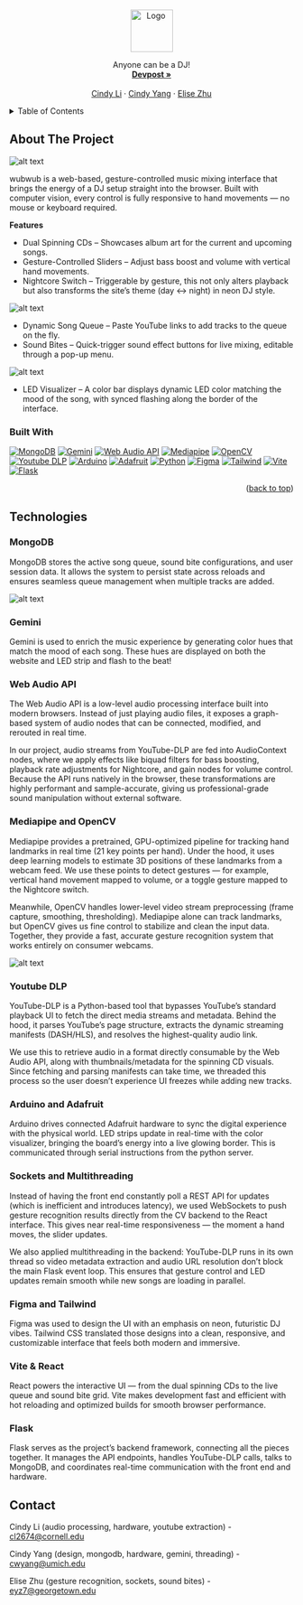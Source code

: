 
<a name="readme-top"></a>
<!-- PROJECT LOGO -->
<br />
<div align="center">
    <img src="image.png" alt="Logo" height="75">

  <p align="center">
    Anyone can be a DJ!
    <br />
    <a href="https://devpost.com/software/wubwub"><strong>Devpost »</strong></a>
    <br />
    <br />
    <a href="https://www.linkedin.com/in/cindy-li-569a30187/">Cindy Li</a>
    ·
    <a href="https://www.linkedin.com/in/2023cyang/">Cindy Yang</a>
    ·
    <a href="https://www.linkedin.com/in/elise-yz/">Elise Zhu</a>
  </p>
</div>



<!-- TABLE OF CONTENTS -->
<details>
  <summary>Table of Contents</summary>
  <ol>
    <li>
      <a href="#about-the-project">About The Project</a>
      <ul>
        <li><a href="#built-with">Built With</a></li>
      </ul>
    </li>
    <li>
      <a href="#technologies">Technologies</a>
      <ul>
        <li><a href="#mongodb">MongoDB</a></li>
        <li><a href="#gemini">Gemini</a></li>
        <li><a href="#web">Web Audio API</a></li>
        <li><a href="#mediapipe">Mediapipe and OpenCV</a></li>
        <li><a href="#youtube">Youtube DLP</a></li>
        <li><a href="#arduino">Arduino and Adafruit</a></li>
        <li><a href="#multithreading">Sockets and Multithreading</a></li>
        <li><a href="#tailwind">Figma and Tailwind</a></li>
        <li><a href="#vite">Vite and React</a></li>
        <li><a href="#flask">Flask</a></li>
      </ul>
    </li>
    <li><a href="#contact">Contact</a></li>
    <li><a href="#acknowledgments">Acknowledgments</a></li>
  </ol>
</details>



<!-- ABOUT THE PROJECT -->
## About The Project

![alt text](image-1.png)

wubwub is a web-based, gesture-controlled music mixing interface that brings the energy of a DJ setup straight into the browser. Built with computer vision, every control is fully responsive to hand movements — no mouse or keyboard required.

**Features**

- Dual Spinning CDs – Showcases album art for the current and upcoming songs.
- Gesture-Controlled Sliders – Adjust bass boost and volume with vertical hand movements.
- Nightcore Switch – Triggerable by gesture, this not only alters playback but also transforms the site’s theme (day ↔ night) in neon DJ style.


![alt text](image-2.png)

- Dynamic Song Queue – Paste YouTube links to add tracks to the queue on the fly.
- Sound Bites – Quick-trigger sound effect buttons for live mixing, editable through a pop-up menu.

![alt text](image-3.png)

- LED Visualizer – A color bar displays dynamic LED color matching the mood of the song, with synced flashing along the border of the interface.

### Built With

[![MongoDB][MongoDB]][MongoDB-url]
[![Gemini][Gemini]][Gemini-url]
[![Web Audio API][Web Audio API]][web-url]
[![Mediapipe][Mediapipe]][Mediapipe-url]
[![OpenCV][OpenCV]][OpenCV-url]
[![Youtube DLP][Youtube DLP]][youtube-url]
[![Arduino][Arduino]][arduino-url]
[![Adafruit][Adafruit]][adafruit-url]
[![Python][Python]][Python-url]
[![Figma][Figma]][Figma-url]
[![Tailwind][Tailwind]][Tailwind-url]
[![Vite][Vite]][Vite-url]
[![Flask][Flask]][Flask-url]


<p align="right">(<a href="#readme-top">back to top</a>)</p>



<!-- GETTING STARTED -->
## Technologies

### MongoDB

MongoDB stores the active song queue, sound bite configurations, and user session data. It allows the system to persist state across reloads and ensures seamless queue management when multiple tracks are added.

![alt text](image-4.png)

### Gemini

Gemini is used to enrich the music experience by generating color hues that match the mood of each song. These hues are displayed on both the website and LED strip and flash to the beat!

### Web Audio API

The Web Audio API is a low-level audio processing interface built into modern browsers. Instead of just playing audio files, it exposes a graph-based system of audio nodes that can be connected, modified, and rerouted in real time. 

In our project, audio streams from YouTube-DLP are fed into AudioContext nodes, where we apply effects like biquad filters for bass boosting, playback rate adjustments for Nightcore, and gain nodes for volume control. Because the API runs natively in the browser, these transformations are highly performant and sample-accurate, giving us professional-grade sound manipulation without external software.

### Mediapipe and OpenCV

Mediapipe provides a pretrained, GPU-optimized pipeline for tracking hand landmarks in real time (21 key points per hand). Under the hood, it uses deep learning models to estimate 3D positions of these landmarks from a webcam feed. We use these points to detect gestures — for example, vertical hand movement mapped to volume, or a toggle gesture mapped to the Nightcore switch.

Meanwhile, OpenCV handles lower-level video stream preprocessing (frame capture, smoothing, thresholding). Mediapipe alone can track landmarks, but OpenCV gives us fine control to stabilize and clean the input data. Together, they provide a fast, accurate gesture recognition system that works entirely on consumer webcams.

![alt text](image-5.png)

### Youtube DLP

YouTube-DLP is a Python-based tool that bypasses YouTube’s standard playback UI to fetch the direct media streams and metadata. Behind the hood, it parses YouTube’s page structure, extracts the dynamic streaming manifests (DASH/HLS), and resolves the highest-quality audio link. 

We use this to retrieve audio in a format directly consumable by the Web Audio API, along with thumbnails/metadata for the spinning CD visuals. Since fetching and parsing manifests can take time, we threaded this process so the user doesn’t experience UI freezes while adding new tracks.

### Arduino and Adafruit

Arduino drives connected Adafruit hardware to sync the digital experience with the physical world. LED strips update in real-time with the color visualizer, bringing the board’s energy into a live glowing border. This is communicated through serial instructions from the python server.

### Sockets and Multithreading

Instead of having the front end constantly poll a REST API for updates (which is inefficient and introduces latency), we used WebSockets to push gesture recognition results directly from the CV backend to the React interface. This gives near real-time responsiveness — the moment a hand moves, the slider updates.

We also applied multithreading in the backend: YouTube-DLP runs in its own thread so video metadata extraction and audio URL resolution don’t block the main Flask event loop. This ensures that gesture control and LED updates remain smooth while new songs are loading in parallel.

### Figma and Tailwind

Figma was used to design the UI with an emphasis on neon, futuristic DJ vibes. Tailwind CSS translated those designs into a clean, responsive, and customizable interface that feels both modern and immersive.

### Vite & React

React powers the interactive UI — from the dual spinning CDs to the live queue and sound bite grid. Vite makes development fast and efficient with hot reloading and optimized builds for smooth browser performance.

### Flask

Flask serves as the project’s backend framework, connecting all the pieces together. It manages the API endpoints, handles YouTube-DLP calls, talks to MongoDB, and coordinates real-time communication with the front end and hardware.

<!-- CONTACT -->
## Contact

Cindy Li (audio processing, hardware, youtube extraction) - cl2674@cornell.edu

Cindy Yang (design, mongodb, hardware, gemini, threading) - cwyang@umich.edu

Elise Zhu (gesture recognition, sockets, sound bites) - eyz7@georgetown.edu


<!-- MARKDOWN LINKS & IMAGES -->
<!-- https://www.markdownguide.org/basic-syntax/#reference-style-links -->
[MongoDB]: https://img.shields.io/badge/MongoDB-47A248?style=for-the-badge&logo=MongoDB&logoColor=white
[MongoDB-url]: https://www.mongodb.com/
[Gemini]: https://img.shields.io/badge/Gemini-8E75B2?style=for-the-badge&logo=GoogleGemini&logoColor=white
[Gemini-url]: https://aistudio.google.com/
[Web Audio API]: https://img.shields.io/badge/WebAudioAPI-000000?style=for-the-badge&logo=mdnwebdocs&logoColor=white
[web-url]: https://developer.mozilla.org/en-US/docs/Web/API/Web_Audio_API
[OpenCV]: https://img.shields.io/badge/opencv-5C3EE8?style=for-the-badge&logo=opencv&logoColor=white
[OpenCV-url]: https://opencv.org/
[Mediapipe]: https://img.shields.io/badge/mediapipe-0097A7?style=for-the-badge&logo=mediapipe&logoColor=white
[Mediapipe-url]: https://github.com/google-ai-edge/mediapipe
[Youtube DLP]: https://img.shields.io/badge/youtubedlp-FF0000?style=for-the-badge&logo=youtube&logoColor=white
[youtube-url]: https://github.com/yt-dlp/yt-dlp
[Arduino]: https://img.shields.io/badge/arduino-00878F?style=for-the-badge&logo=arduino&logoColor=white
[arduino-url]: https://www.arduino.cc/
[Adafruit]: https://img.shields.io/badge/adafruit-000000?style=for-the-badge&logo=adafruit&logoColor=white
[adafruit-url]: https://learn.adafruit.com/
[Python]: https://img.shields.io/badge/Python-3776AB?style=for-the-badge&logo=python&logoColor=white
[Python-url]: https://www.python.org/
[Figma]: https://img.shields.io/badge/figma-F24E1E?style=for-the-badge&logo=figma&logoColor=white
[Figma-url]:https://www.figma.com/
[Vite]: https://img.shields.io/badge/vite-646CFF?style=for-the-badge&logo=vite&logoColor=white
[Vite-url]:https://vite.dev/
[Tailwind]: https://img.shields.io/badge/TailwindCSS-06B6D4?style=for-the-badge&logo=Tailwind-CSS&logoColor=white
[Tailwind-url]: https://tailwindcss.com/
[Flask]: https://img.shields.io/badge/flask-3BABC3?style=for-the-badge&logo=flask&logoColor=white
[Flask-url]: https://flask.palletsprojects.com/en/stable/